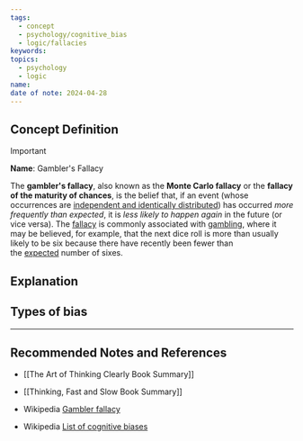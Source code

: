 ```yaml
---
tags:
  - concept
  - psychology/cognitive_bias
  - logic/fallacies
keywords: 
topics:
  - psychology
  - logic
name: 
date of note: 2024-04-28
---
```


## Concept Definition

>[!important]
>**Name**:  Gambler's Fallacy
>
>The **gambler's fallacy**, also known as the **Monte Carlo fallacy** or the **fallacy of the maturity of chances**, is the belief that, if an event (whose occurrences are [independent and identically distributed](https://en.wikipedia.org/wiki/Independent_and_identically_distributed_random_variables "Independent and identically distributed random variables")) has occurred *more frequently than expected*, it is *less likely to happen again* in the future (or vice versa). The [fallacy](https://en.wikipedia.org/wiki/Fallacy "Fallacy") is commonly associated with [gambling](https://en.wikipedia.org/wiki/Gambling "Gambling"), where it may be believed, for example, that the next dice roll is more than usually likely to be six because there have recently been fewer than the [expected](https://en.wikipedia.org/wiki/Expected_value "Expected value") number of sixes.


## Explanation



## Types of bias






-----------
##  Recommended Notes and References

- [[The Art of Thinking Clearly Book Summary]]
- [[Thinking, Fast and Slow Book Summary]]

- Wikipedia [Gambler fallacy](https://en.wikipedia.org/wiki/Gambler%27s_fallacy)
- Wikipedia [List of cognitive biases](https://en.wikipedia.org/wiki/List_of_cognitive_biases)



